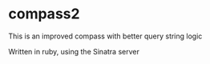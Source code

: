 # compass2

This is an improved compass with better query string logic 

Written in ruby, using the Sinatra server
